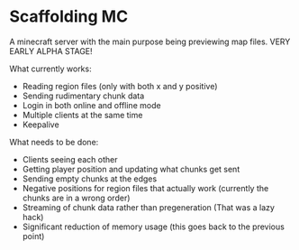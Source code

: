 # Scaffolding MC

A minecraft server with the main purpose being previewing map files. VERY EARLY ALPHA STAGE!

What currently works:

- Reading region files (only with both x and y positive)
- Sending rudimentary chunk data
- Login in both online and offline mode
- Multiple clients at the same time
- Keepalive

What needs to be done:

- Clients seeing each other
- Getting player position and updating what chunks get sent
- Sending empty chunks at the edges
- Negative positions for region files that actually work (currently the chunks are in a wrong order)
- Streaming of chunk data rather than pregeneration (That was a lazy hack)
- Significant reduction of memory usage (this goes back to the previous point)
